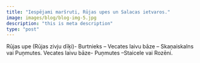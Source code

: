 ```yaml
---
title: "Iespējami maršruti, Rūjas upes un Salacas ietvaros."
image: images/blog/blog-img-5.jpg
description: "this is meta description"
type: "post"
---
```


Rūjas upe (Rūjas zivju dīķi)- Burtnieks – Vecates laivu bāze – Skaņaiskalns vai Puņmutes.
Vecates laivu bāze- Puņmutes –Staicele vai Rozēni.

